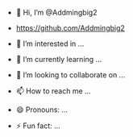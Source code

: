 - 👋 Hi, I’m @Addmingbig2

-    https://github.com/Addmingbig2

- 👀 I’m interested in ...
- 🌱 I’m currently learning ...
- 💞️ I’m looking to collaborate on ...
- 📫 How to reach me ...
- 😄 Pronouns: ...
- ⚡ Fun fact: ...

<!---

https://github.com/Addmingbig2


Addmingbig2/Addmingbig2 is a ✨ special ✨ repository because its `README.md` (this file) appears on your GitHub profile.
You can click the Preview link to take a look at your changes.
--->
